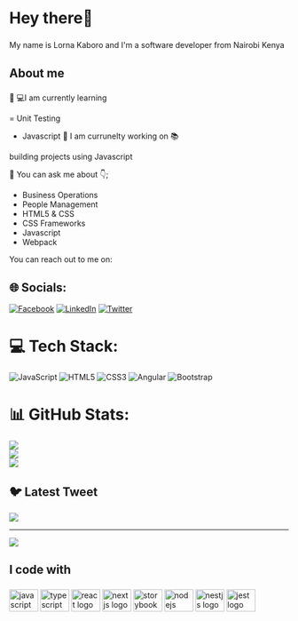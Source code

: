 

<h1 align="left">Hey there👋 </h1>

###

<p align="left">My name is Lorna Kaboro and I'm a software developer from Nairobi Kenya</p>

###

<h2 align="left">About me</h2>

###
🌱 💻I am currently learning

= Unit Testing
- Javascript
🌼 I am currunelty working on 📚

building projects using Javascript

💬 You can ask me about 👇;

- Business Operations
- People Management
- HTML5 & CSS
- CSS Frameworks
- Javascript
- Webpack

You can reach out to me on:


## 🌐 Socials:
[![Facebook](https://img.shields.io/badge/Facebook-%231877F2.svg?logo=Facebook&logoColor=white)](https://facebook.com/https://web.facebook.com/lorna.nyawira.7/?_rdc=1&_rdr) [![LinkedIn](https://img.shields.io/badge/LinkedIn-%230077B5.svg?logo=linkedin&logoColor=white)](https://linkedin.com/in/https://www.linkedin.com/in/lorna-kaboro-23620b242/) [![Twitter](https://img.shields.io/badge/Twitter-%231DA1F2.svg?logo=Twitter&logoColor=white)](https://twitter.com/https://twitter.com/KaboroLorna) 

# 💻 Tech Stack:
![JavaScript](https://img.shields.io/badge/javascript-%23323330.svg?style=for-the-badge&logo=javascript&logoColor=%23F7DF1E) ![HTML5](https://img.shields.io/badge/html5-%23E34F26.svg?style=for-the-badge&logo=html5&logoColor=white) ![CSS3](https://img.shields.io/badge/css3-%231572B6.svg?style=for-the-badge&logo=css3&logoColor=white) ![Angular](https://img.shields.io/badge/angular-%23DD0031.svg?style=for-the-badge&logo=angular&logoColor=white) ![Bootstrap](https://img.shields.io/badge/bootstrap-%23563D7C.svg?style=for-the-badge&logo=bootstrap&logoColor=white)
# 📊 GitHub Stats:
![](https://github-readme-stats.vercel.app/api?username=LornaKaboro&theme=dark&hide_border=false&include_all_commits=false&count_private=false)<br/>
![](https://github-readme-streak-stats.herokuapp.com/?user=LornaKaboro&theme=dark&hide_border=false)<br/>
![](https://github-readme-stats.vercel.app/api/top-langs/?username=LornaKaboro&theme=dark&hide_border=false&include_all_commits=false&count_private=false&layout=compact)

## 🐦 Latest Tweet
[![](https://gtce.itsvg.in/api?username=https://twitter.com/KaboroLorna)](https://github.com/VishwaGauravIn/github-twitter-card-embed)

---
[![](https://visitcount.itsvg.in/api?id=LornaKaboro&icon=0&color=0)](https://visitcount.itsvg.in)

<!-- Proudly created with GPRM ( https://gprm.itsvg.in ) -->



###

<h2 align="left">I code with</h2>

###

<div align="left">
  <img src="https://cdn.jsdelivr.net/gh/devicons/devicon/icons/javascript/javascript-original.svg" height="40" width="52" alt="javascript logo"  />
  <img src="https://cdn.jsdelivr.net/gh/devicons/devicon/icons/typescript/typescript-original.svg" height="40" width="52" alt="typescript logo"  />
  <img src="https://cdn.jsdelivr.net/gh/devicons/devicon/icons/react/react-original.svg" height="40" width="52" alt="react logo"  />
  <img src="https://cdn.jsdelivr.net/gh/devicons/devicon/icons/nextjs/nextjs-original.svg" height="40" width="52" alt="nextjs logo"  />
  <img src="https://cdn.jsdelivr.net/gh/devicons/devicon/icons/storybook/storybook-original.svg" height="40" width="52" alt="storybook logo"  />
  <img src="https://cdn.jsdelivr.net/gh/devicons/devicon/icons/nodejs/nodejs-original.svg" height="40" width="52" alt="nodejs logo"  />
  <img src="https://cdn.jsdelivr.net/gh/devicons/devicon/icons/nestjs/nestjs-plain.svg" height="40" width="52" alt="nestjs logo"  />
  <img src="https://cdn.jsdelivr.net/gh/devicons/devicon/icons/jest/jest-plain.svg" height="40" width="52" alt="jest logo"  />
</div>

###
